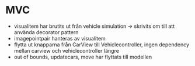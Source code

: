 # MVC

- visualitem har brutits ut från vehicle simulation -> skrivits om till att använda decorator pattern 
- imagepointpair hanteras av visualitem
- flytta ut knapparna från CarView till Vehiclecontroller, ingen dependency mellan carview och vehiclecontroller längre
- out of bounds, updatecars, move har flyttats till modellen 